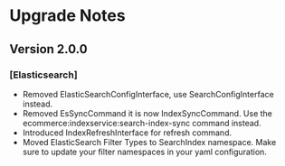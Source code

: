 # Upgrade Notes

## Version 2.0.0

### [Elasticsearch]

- Removed ElasticSearchConfigInterface, use SearchConfigInterface instead.
- Removed EsSyncCommand it is now IndexSyncCommand. Use the ecommerce:indexservice:search-index-sync command instead.
- Introduced IndexRefreshInterface for refresh command.
- Moved ElasticSearch Filter Types to SearchIndex namespace. Make sure to update your filter namespaces in your yaml configuration.